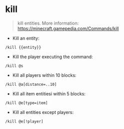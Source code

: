 # kill

> kill entities.
> More information: <https://minecraft.gamepedia.com/Commands/kill>

- Kill an entity:

`/kill {{entity}}`

- Kill the player executing the command:

`/kill @s`

- Kill all players within 10 blocks:

`/kill @a[distance=..10]`

- Kill all item entitiesi within 5 blocks:

`/kill @e[type=item]`

- Kill all entities except players:

`/kill @e[!player]`
